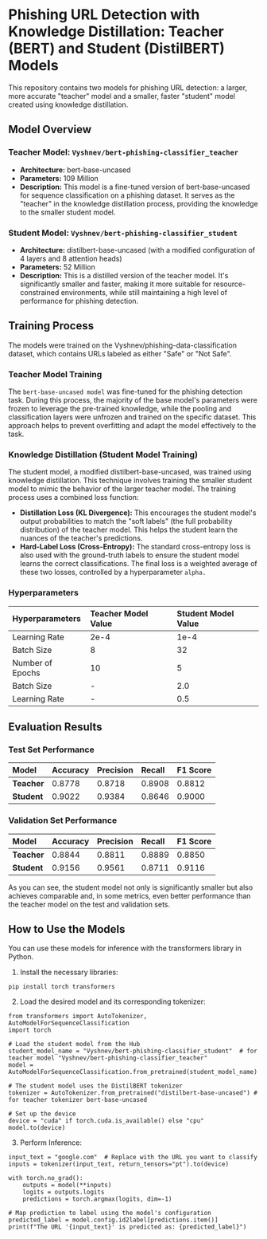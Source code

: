 # Phishing URL Detection with Knowledge Distillation: Teacher (BERT) and Student (DistilBERT) Models

This repository contains two models for phishing URL detection: a larger, more accurate "teacher" model and a smaller, faster "student" model created using knowledge distillation.

## Model Overview

### Teacher Model: `Vyshnev/bert-phishing-classifier_teacher`

- **Architecture:** bert-base-uncased
- **Parameters:** 109 Million
- **Description:** This model is a fine-tuned version of bert-base-uncased for sequence classification on a phishing dataset. It serves as the "teacher" in the knowledge distillation process, providing the knowledge to the smaller student model.

### Student Model: `Vyshnev/bert-phishing-classifier_student`

- **Architecture:** distilbert-base-uncased (with a modified configuration of 4 layers and 8 attention heads)
- **Parameters:** 52 Million
- **Description:** This is a distilled version of the teacher model. It's significantly smaller and faster, making it more suitable for resource-constrained environments, while still maintaining a high level of performance for phishing detection.

## Training Process

The models were trained on the Vyshnev/phishing-data-classification dataset, which contains URLs labeled as either "Safe" or "Not Safe".

### Teacher Model Training
The `bert-base-uncased model` was fine-tuned for the phishing detection task. During this process, the majority of the base model's parameters were frozen to leverage the pre-trained knowledge, while the pooling and classification layers were unfrozen and trained on the specific dataset. This approach helps to prevent overfitting and adapt the model effectively to the task.

### Knowledge Distillation (Student Model Training)
The student model, a modified distilbert-base-uncased, was trained using knowledge distillation. This technique involves training the smaller student model to mimic the behavior of the larger teacher model. The training process uses a combined loss function:

- **Distillation Loss (KL Divergence):** This encourages the student model's output probabilities to match the "soft labels" (the full probability distribution) of the teacher model. This helps the student learn the nuances of the teacher's predictions.
- **Hard-Label Loss (Cross-Entropy):** The standard cross-entropy loss is also used with the ground-truth labels to ensure the student model learns the correct classifications.
The final loss is a weighted average of these two losses, controlled by a hyperparameter `alpha.`

### Hyperparameters
| **Hyperparameters** | **Teacher Model Value** | **Student Model Value** |
| :--- | :--- | :--- | 
| Learning Rate | 2e-4 | 1e-4 |
| Batch Size | 8 | 32 |
| Number of Epochs | 10 | 5 |
| Batch Size | - | 2.0 |
| Learning Rate | - | 0.5 |

## Evaluation Results
### Test Set Performance
| Model | Accuracy | Precision | Recall | F1 Score |
| :--- | :--- | :--- | :--- | :--- |
| **Teacher** | 0.8778 | 0.8718 | 0.8908 | 0.8812 |
| **Student** | 0.9022 | 0.9384 | 0.8646 | 0.9000 |

### Validation Set Performance
| Model | Accuracy | Precision | Recall | F1 Score |
| :--- | :--- | :--- | :--- | :--- |
| **Teacher** | 0.8844 | 0.8811 | 0.8889 | 0.8850 |
| **Student** | 0.9156 | 0.9561 | 0.8711 | 0.9116 |

As you can see, the student model not only is significantly smaller but also achieves comparable and, in some metrics, even better performance than the teacher model on the test and validation sets.

## How to Use the Models
You can use these models for inference with the transformers library in Python.

1. Install the necessary libraries:
```
pip install torch transformers
```

2. Load the desired model and its corresponding tokenizer:
```
from transformers import AutoTokenizer, AutoModelForSequenceClassification
import torch

# Load the student model from the Hub
student_model_name = "Vyshnev/bert-phishing-classifier_student"  # for teacher model "Vyshnev/bert-phishing-classifier_teacher"
model = AutoModelForSequenceClassification.from_pretrained(student_model_name)

# The student model uses the DistilBERT tokenizer 
tokenizer = AutoTokenizer.from_pretrained("distilbert-base-uncased") # for teacher tokenizer bert-base-uncased

# Set up the device
device = "cuda" if torch.cuda.is_available() else "cpu"
model.to(device)
```
3. Perform Inference:
```
input_text = "google.com"  # Replace with the URL you want to classify
inputs = tokenizer(input_text, return_tensors="pt").to(device)

with torch.no_grad():
    outputs = model(**inputs)
    logits = outputs.logits
    predictions = torch.argmax(logits, dim=-1)

# Map prediction to label using the model's configuration
predicted_label = model.config.id2label[predictions.item()]
print(f"The URL '{input_text}' is predicted as: {predicted_label}")
```
